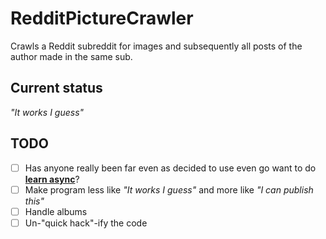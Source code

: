 # RedditPictureCrawler
Crawls a Reddit subreddit for images and subsequently all posts of the author made in the same sub.

## Current status
_"It works I guess"_

## TODO

* [ ] Has anyone really been far even as decided to use even go want to do [**learn async**](https://msdn.microsoft.com/en-us/library/hh191443.aspx)?
* [ ] Make program less like _"It works I guess"_ and more like _"I can publish this"_
 * [ ] Handle albums
 * [ ] Un-"quick hack"-ify the code
